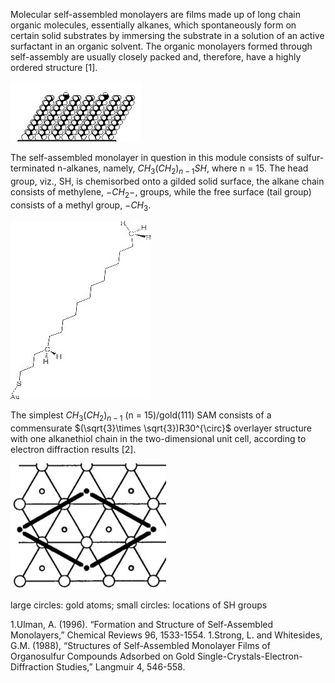 

Molecular self-assembled monolayers are films made up of long chain organic molecules, essentially alkanes, which spontaneously form on certain solid substrates by immersing the substrate in a solution of an active surfactant in an organic solvent. The organic monolayers formed through self-assembly are usually closely packed and, therefore, have a highly ordered structure [1].

![](./Selfassemble_1.jpg)



The self-assembled monolayer in question in this module consists of sulfur-terminated n-alkanes, namely, $CH_3(CH_2)_{n-1}SH$, where n = 15. The head group, viz., SH, is chemisorbed onto a gilded solid surface, the alkane chain consists of methylene, $-CH_2-$, groups, while the free surface (tail group) consists of a methyl group, $-CH_3$.


![](./Selfassemble_2.jpg)



The simplest $CH_3(CH_2)_{n-1}$ (n = 15)/gold(111) SAM consists of a commensurate $(\sqrt{3}\times \sqrt{3})R30^{\circ}$ overlayer structure with one alkanethiol chain in the two-dimensional unit cell, according to electron diffraction results [2].

![](./Selfassemble_3.jpg)

large circles: gold atoms; small circles: locations of SH groups





1.Ulman, A. (1996). “Formation and Structure of Self-Assembled Monolayers,” Chemical Reviews 96, 1533-1554. 
1.Strong, L. and Whitesides, G.M. (1988), “Structures of Self-Assembled Monolayer Films of Organosulfur Compounds Adsorbed on Gold Single-Crystals-Electron-Diffraction Studies,” Langmuir 4, 546-558.